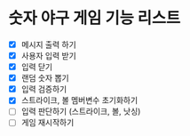 # 숫자 야구 게임 기능 리스트

- [x] 메시지 출력 하기
- [x] 사용자 입력 받기
- [x] 입력 닫기
- [x] 랜덤 숫자 뽑기
- [x] 입력 검증하기
- [x] 스트라이크, 볼 멤버변수 초기화하기
- [ ] 입력 판단하기 (스트라이크, 볼, 낫싱)
- [ ] 게임 재시작하기

